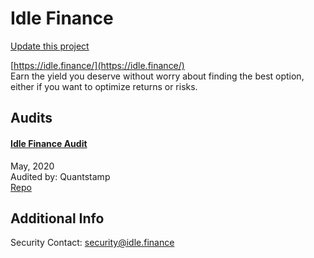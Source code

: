 
# Idle Finance

[Update this project](https://github.com/ConsenSys/blockchainSecurityDB/edit/master/projects/idle-finance.json)
  
[https://idle.finance/](https://idle.finance/)<br>
Earn the yield you deserve without worry about finding the best option, either if you want to optimize returns or risks.


## Audits



#### [Idle Finance Audit](https://certificate.quantstamp.com/full/idle-finance)

May, 2020<br>
Audited by: Quantstamp<br>
[Repo](https://github.com/bugduino/idle-contracts)<br>
      

  



## Additional Info

Security Contact: security@idle.finance
